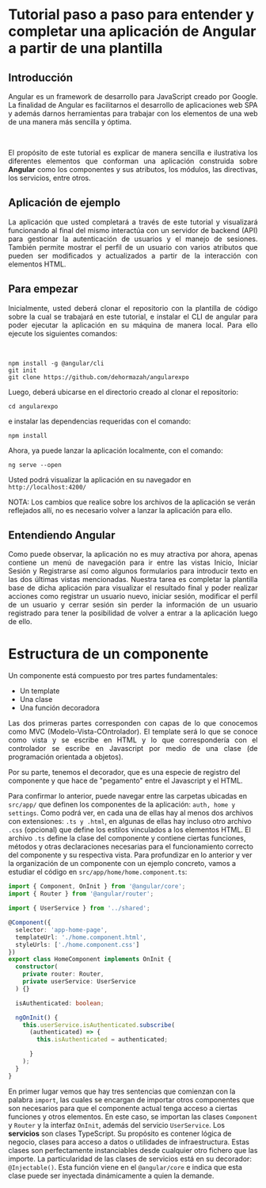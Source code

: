 # Tutorial paso a paso para entender y completar una aplicación de Angular a partir de una plantilla

## Introducción

<p align="justify">
Angular es un framework de desarrollo para JavaScript creado por Google. La finalidad de Angular es facilitarnos el desarrollo de aplicaciones web SPA y además darnos herramientas para trabajar con los elementos de una web de una manera más sencilla y óptima.</p><br>

<p align="justify">
El propósito de este tutorial es explicar de manera sencilla e ilustrativa los diferentes elementos que conforman una aplicación construida sobre <b>Angular</b> como los componentes y sus atributos, los módulos, las directivas, los servicios, entre otros.</p>

## Aplicación de ejemplo

<p align="justify">
La aplicación que usted completará a través de este tutorial y visualizará funcionando al final del mismo interactúa con un servidor de backend (API) para gestionar la autenticación de usuarios y el manejo de sesiones. También permite mostrar el perfil de un usuario con varios atributos que pueden ser modificados y actualizados a partir de la interacción con elementos HTML.</p>

## Para empezar
<p align="justify">
Inicialmente, usted deberá clonar el repositorio con la plantilla de código sobre la cual se trabajará en este tutorial, e instalar el CLI de angular para poder ejecutar la aplicación en su máquina de manera local. Para ello ejecute los siguientes comandos:</p>
<br>

``` npm install -g @angular/cli ```<br>
```git init ```<br>
```git clone https://github.com/dehormazah/angularexpo```

  Luego, deberá ubicarse en el directorio creado al clonar el repositorio:
  
  ```cd angularexpo```<br>
  
 e instalar las dependencias requeridas con el comando:
 
 ```npm install ```<br>
 
 Ahora, ya puede lanzar la aplicación localmente, con el comando:
 
 ```ng serve --open ```<br>
 
 Usted podrá visualizar la aplicación en su navegador en ```http://localhost:4200/``` <br>
 
NOTA: Los cambios que realice sobre los archivos de la aplicación se verán reflejados allí, no es necesario volver a lanzar la aplicación para ello.
 
## Entendiendo Angular
<p align="justify">
Como puede observar, la aplicación no es muy atractiva por ahora, apenas contiene un menú de navegación para ir entre las vistas Inicio, Iniciar Sesión y Registrarse así como algunos formularios para introducir texto en las dos últimas vistas mencionadas. Nuestra tarea es completar la plantilla base de dicha aplicación para visualizar el resultado final y poder realizar acciones como registrar un usuario nuevo, iniciar sesión, modificar el perfil de un usuario y cerrar sesión sin perder la información de un usuario registrado para tener la posibilidad de volver a entrar a la aplicación luego de ello.</p>

# Estructura de un componente

Un componente está compuesto por tres partes fundamentales: 

- Un template
- Una clase
- Una función decoradora

<p align="justify">Las dos primeras partes corresponden con capas de lo que conocemos como MVC (Modelo-Vista-COntrolador). El template será lo que se conoce como vista y se escribe en HTML y lo que correspondería con el controlador se escribe en Javascript por medio de una clase (de programación orientada a objetos).

Por su parte, tenemos el decorador, que es una especie de registro del componente y que hace de "pegamento" entre el Javascript y el HTML.</p>


Para confirmar lo anterior, puede navegar entre las carpetas ubicadas en ```src/app/``` que definen los componentes de la aplicación: ```auth, home y settings```. Como podrá ver, en cada una de ellas hay al menos dos archivos con extensiones: ```.ts y .html```, en algunas de ellas hay incluso otro archivo ```.css``` (opcional) que define los estilos vinculados a los elementos HTML. El archivo ```.ts``` define la clase del componente y contiene ciertas funciones, métodos y otras declaraciones necesarias para el funcionamiento correcto del componente y su respectiva vista. Para profundizar en lo anterior y ver la organización de un componente con un ejemplo concreto, vamos a estudiar el código en ```src/app/home/home.component.ts```: <br>

```typescript
import { Component, OnInit } from '@angular/core';
import { Router } from '@angular/router';

import { UserService } from '../shared';

@Component({
  selector: 'app-home-page',
  templateUrl: './home.component.html',
  styleUrls: ['./home.component.css']
})
export class HomeComponent implements OnInit {
  constructor(
    private router: Router,
    private userService: UserService
  ) {}

  isAuthenticated: boolean;

  ngOnInit() {
    this.userService.isAuthenticated.subscribe(
      (authenticated) => {
        this.isAuthenticated = authenticated;

      }
    );
  }
}

```

En primer lugar vemos que hay tres sentencias que comienzan con la palabra ```import```, las cuales se encargan de importar otros componentes que son necesarios para que el componente actual tenga acceso a ciertas funciones y otros elementos. En este caso, se importan las clases ```Component``` y ```Router``` y la interfaz ```OnInit```, además del servicio ```UserService```. 
Los <b>servicios</b> son clases TypeScript. Su propósito es contener lógica de negocio, clases para acceso a datos o utilidades de infraestructura. Estas clases son perfectamente instanciables desde cualquier otro fichero que las importe. La particularidad de las clases de servicios está en su decorador: ```@Injectable()```. Esta función viene en el ```@angular/core``` e indica que esta clase puede ser inyectada dinámicamente a quien la demande.

 
